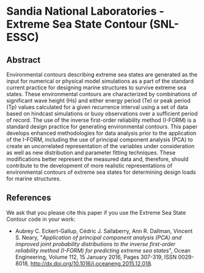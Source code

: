 # Sandia National Laboratories - Extreme Sea State Contour (SNL-ESSC)

## Abstract
Environmental contours describing extreme sea states are generated as the input for numerical or physical model simulations as a part of the standard current practice for designing marine structures to survive extreme sea states. These environmental contours are characterized by combinations of significant wave height (Hs) and either energy period (Te) or peak period (Tp) values calculated for a given recurrence interval using a set of data based on hindcast simulations or buoy observations over a sufficient period of record. The use of the inverse first-order reliability method (I-FORM) is a standard design practice for generating environmental contours. This paper develops enhanced methodologies for data analysis prior to the application of the I-FORM, including the use of principal component analysis (PCA) to create an uncorrelated representation of the variables under consideration as well as new distribution and parameter fitting techniques. These modifications better represent the measured data and, therefore, should contribute to the development of more realistic representations of environmental contours of extreme sea states for determining design loads for marine structures.

## References
We ask that you please cite this paper if you use the Extreme Sea State Contour code in your work:

- Aubrey C. Eckert-Gallup, Cédric J. Sallaberry, Ann R. Dallman, Vincent S. Neary, "*Application of principal component analysis (PCA) and improved joint probability distributions to the inverse first-order reliability method (I-FORM) for predicting extreme sea states*", Ocean Engineering, Volume 112, 15 January 2016, Pages 307-319, ISSN 0029-8018, http://dx.doi.org/10.1016/j.oceaneng.2015.12.018.
